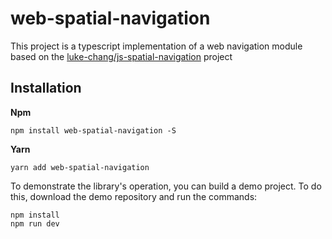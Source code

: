 ﻿# web-spatial-navigation

This project is a typescript implementation of a web navigation module based on the [luke-chang/js-spatial-navigation](https://github.com/luke-chang/js-spatial-navigation/tree/master) project

## Installation

<b>Npm</b>
```shell
npm install web-spatial-navigation -S
```

<b>Yarn</b>
```shell
yarn add web-spatial-navigation
```

To demonstrate the library's operation, you can build a demo project. To do this, download the demo repository and run the commands:
```shell
npm install
npm run dev
```